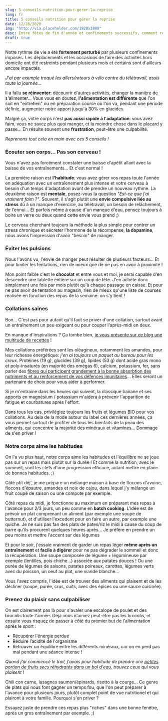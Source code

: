```yaml
---
slug: 5-conseils-nutrition-pour-gerer-la-reprise
lang: fr
title: 5 conseils nutrition pour gérer la reprise
date: 12/28/2020
img: "http://via.placeholder.com/1920x1080"
desc: Entre fêtes de fin d'année et confinements successifs, comment reprendre la main ?
draft: true
---
```


Notre rythme de vie a été **fortement perturbé** par plusieurs confinements imposés. Les déplacements et les occasions de faire des activités hors domicile ont été restreints pendant plusieurs mois et certains sont d'ailleurs encore impactés.

*J'ai par exemple troqué les allers/retours à vélo contre du télétravail, assis toute la journée...*

Il a fallu **se réinventer**: découvrir d'autres activités, changer la manière de s'alimenter... Vous vous en doutez, **l'alimentation est différente** que l'on soit en "entretien" ou en préparation course où l'on va, pendant une période définie, augmenter notre apport jusqu'à 30% en glucides.

Malgré ça, votre corps n'est **pas aussi rapide à l'adaptation**: vous avez faim, vous ne savez plus quoi manger, et la moindre chose dans le placard y passe... En résulte souvent une **frustration**, peut-être une culpabilité.

*Reprenons tout cela en main avec ces 5 conseils !*

### Écouter son corps... Pas son cerveau !
Vous n'avez pas forcément constater une baisse d'apétit allant avec la baisse de vos entraînements... Et c'est normal ! 

La première raison est **l'habitude**: vous avez gérer vos repas toute l'année en adéquation avec un entraîenement plus intense et votre cerveau à besoin d'un temps d'adaptation avant de prendre un nouveau rythme.
La deuxième raison est **mentale**, posez-vous la question *"Est-ce que j'ai vraiment faim ?"*. Souvent, il s'agit plutôt une **envie compulsive liée au stress** dû à un manque d'exercice, au télétravail, un besoin de relâchement, de l'ennui... Et parfois même à cause d'un manque d'eau, pensez toujours à boire un verre ou deux quand cette envie vous prend ;)

Le cerveau cherchant toujours la méthode la plus simple pour contrer un stress chronique et sécreter l'hormone de la récompense, **la dopamine**, nous avons l'impression d'avoir "besoin" de manger.

### Éviter les pulsions

Nous l'avons vu, l'envie de manger peut résulter de plusieurs facteurs... Et pour limiter les tentations, rien de mieux que de ne pas en avoir à proximité ! 

Mon point faible c'est le **chocolat** et entre vous et moi, je serai capable d'en descendre une tablette entière sur un coup de tête. J'en achète donc simplement une fois par mois plutôt qu'à chaque passage en caisse. Et pour ne pas avoir de tentation au magasin, rien de mieux qu'une liste de courses réalisée en fonction des repas de la semaine: on s'y tient !

### Collations saines

Bon... C'est pas pour autant qu'il faut se priver d'une collation, surtout avant un entraînement un peu exigeant ou pour couper l'après-midi en deux.

En manque d'inspirations ? Ça tombe bien, [je vous présente sur ce blog une multitude de recettes](/adventure-recipes) !

Mes collations préférées sont les oléagineux, notamment les amandes, pour leur richesse énergétique: *j'en ai toujours un paquet au bureau pour les creux*. Protéines (19 g), glucides (39 g), lipides (53 g) dont acide gras mono et poly-insaturés (en majorité des omégas 6), calcium, potassium, fer, sans parler des [fibres qui participent grandement à la bonne absorbtion des nutriments et au renforcement de vos défences imunitaires](https://www.irbms.com/fibres-alimentaires-effet-sante-sportif/)... Elles seront un partenaire de choix pour vous aider à performer.

Si je m'entraine dans les heures qui suivent, la classique banane et ses apports en magnésium / potassium m'aidera à prévenir l'apparition de fatigue et courbatures après l'effort.

Dans tous les cas, privilégiez toujours les fruits et légumes BIO pour vos collations. Au dela de la mode autour du label ces dernières années, ça vous permet surtout de profiter de tous les bienfaits de la peau des aliments, qui concentre la majorité des minéraux et vitamines... Dommage de s'en priver !

### Notre corps aime les habitudes

On l'a vu plus haut, notre corps aime les habitudes et l'équilibre ne se joue pas sur un repas mais plutôt sur la durée ! Et comme la nutrition, avec le sommeil, sont les clefs d'une progression efficace, autant mettre en place de bonnes habitudes. ;)

Côté ptit déj', je me prépare un mélange maison à base de flocons d'avoine, flocons d'épautre, amandes et noix de cajou, dans lequel j'y mélange un fruit coupé de saison ou une compote par exemple.

Côté repas du midi, je fonctionne au maximum en préparant mes repas à l'avance pour 2/3 jours, un peu comme en **batch cooking**. L'idée est de prévoir un plat comprenant un aliment (par exemple une soupe de butternut), et d'utiliser l'excedent pour en faire un autre, par exemple une quiche.
Je ne suis pas fan des plats de pates/riz le midi à cause du coup de barre qu'ils procurent quelques heures après... Je préfère en prendre un peu moins et mettre l'accent sur des légumes

Et pour le soir, j'essaie vraiment de garder un repas léger **même après un entraînement** et **facile à digérer** pour ne pas dégrader le sommeil et donc la récupération. Une soupe composée de légume + légumineuse par exemple (lentilles, pois chiche...) associée aux patates douces ! Ou une purée de légumes de saisons, patates poireaux, carottes, légumes verts avec du poisson, un oeuf au plat, une viande blanche... 

Vous l'avez compris, l'idée est de trouver des aliments qui plaisent et de les décliner (soupe, purée, crus, cuits, avec des épices ou une sauce cuisinée).

### Prenez du plaisir sans culpabiliser

On est clairement pas là pour s'avaler une escalope de poulet et des brocolis toute l'année. Déjà vous n'aimez peut-être pas les brocolis, et ensuite vous risquez de passer à côté du premier but de l'alimentation après le sport : 

- Récupérer l'énergie perdue
- Réduire l’acidité de l'organisme
- Retrouver un équilibre entre les différents minéraux, car on en perd pas mal pendant une séance intense !

*Quand j'ai commencé le trail, j'avais pour habitude de prendre une [petites portion de fruits secs réhydratés dans un bol d'eau](http://mon-naturopathe.com/blog/alimentation/pourquoi-faut-il-faire-tremper-les-amandes-et-les-autres-oleagineux), trouvez ceux qui vous plaisent !*

Chili con carne, lasagnes saumon/épinards, risotto à la courge... Ce genre de plats qui nous font gagner un temps fou, que l'on peut préparer à l'avance pour plusieurs jours, plutôt complet point de vue nutritionel et qui plairont à votre famille. Pourquoi s'en priver ?

Essayez juste de prendre ces repas plus "riches" dans une bonne fenêtre, après un gros entraînement par exemple. ;)